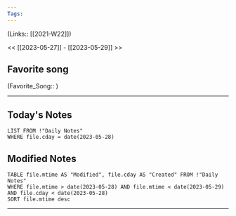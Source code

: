 ```yaml
---
Tags:
---
```

(Links:: [[2021-W22]])

<< [[2023-05-27]] - [[2023-05-29]] >>
## Favorite song
(Favorite_Song:: )

___
## Today's Notes
```dataview
LIST FROM !"Daily Notes"
WHERE file.cday = date(2023-05-28)
```
## Modified Notes
```dataview
TABLE file.mtime AS "Modified", file.cday AS "Created" FROM !"Daily Notes" 
WHERE file.mtime > date(2023-05-28) AND file.mtime < date(2023-05-29) AND file.cday < date(2023-05-28)
SORT file.mtime desc
```
___
